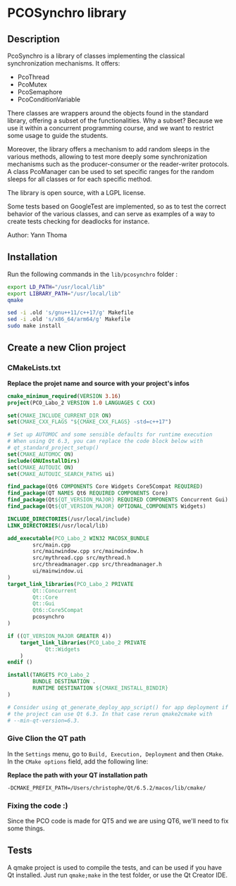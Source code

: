 # PCOSynchro library

## Description
PcoSynchro is a library of classes implementing the classical synchronization mechanisms. It offers:

- PcoThread
- PcoMutex
- PcoSemaphore
- PcoConditionVariable

There classes are wrappers around the objects found in the standard library, offering a subset of the functionalities. Why a subset? Because we use it within a concurrent programming course, and we want to restrict some usage to guide the students.

Moreover, the library offers a mechanism to add random sleeps in the various methods, allowing to test more deeply some synchronization mechanisms such as the producer-consumer or the reader-writer protocols. A class PcoManager can be used to set specific ranges for the random sleeps for all classes or for each specific method.

The library is open source, with a LGPL license.

Some tests based on GoogleTest are implemented, so as to test the correct behavior of the various classes, and can serve as examples of a way to create tests checking for deadlocks for instance.

Author: Yann Thoma

## Installation
Run the following commands in the `lib/pcosynchro` folder :
```bash
export LD_PATH="/usr/local/lib"
export LIBRARY_PATH="/usr/local/lib"
qmake

sed -i .old 's/gnu++11/c++17/g' Makefile
sed -i .old 's/x86_64/arm64/g' Makefile
sudo make install
```

## Create a new Clion project
### CMakeLists.txt
**Replace the projet name and source with your project's infos**
```cmake
cmake_minimum_required(VERSION 3.16)
project(PCO_Labo_2 VERSION 1.0 LANGUAGES C CXX)

set(CMAKE_INCLUDE_CURRENT_DIR ON)
set(CMAKE_CXX_FLAGS "${CMAKE_CXX_FLAGS} -std=c++17")

# Set up AUTOMOC and some sensible defaults for runtime execution
# When using Qt 6.3, you can replace the code block below with
# qt_standard_project_setup()
set(CMAKE_AUTOMOC ON)
include(GNUInstallDirs)
set(CMAKE_AUTOUIC ON)
set(CMAKE_AUTOUIC_SEARCH_PATHS ui)

find_package(Qt6 COMPONENTS Core Widgets Core5Compat REQUIRED)
find_package(QT NAMES Qt6 REQUIRED COMPONENTS Core)
find_package(Qt${QT_VERSION_MAJOR} REQUIRED COMPONENTS Concurrent Gui)
find_package(Qt${QT_VERSION_MAJOR} OPTIONAL_COMPONENTS Widgets)

INCLUDE_DIRECTORIES(/usr/local/include)
LINK_DIRECTORIES(/usr/local/lib)

add_executable(PCO_Labo_2 WIN32 MACOSX_BUNDLE
        src/main.cpp
        src/mainwindow.cpp src/mainwindow.h
        src/mythread.cpp src/mythread.h
        src/threadmanager.cpp src/threadmanager.h
        ui/mainwindow.ui
)
target_link_libraries(PCO_Labo_2 PRIVATE
        Qt::Concurrent
        Qt::Core
        Qt::Gui
        Qt6::Core5Compat
        pcosynchro
)

if ((QT_VERSION_MAJOR GREATER 4))
    target_link_libraries(PCO_Labo_2 PRIVATE
            Qt::Widgets
    )
endif ()

install(TARGETS PCO_Labo_2
        BUNDLE DESTINATION .
        RUNTIME DESTINATION ${CMAKE_INSTALL_BINDIR}
)

# Consider using qt_generate_deploy_app_script() for app deployment if
# the project can use Qt 6.3. In that case rerun qmake2cmake with
# --min-qt-version=6.3.
```

### Give Clion the QT path
In the `Settings` menu, go to `Build, Execution, Deployment` and then `CMake`. In the `CMake options` field, add the following line:

**Replace the path with your QT installation path**
```
-DCMAKE_PREFIX_PATH=/Users/christophe/Qt/6.5.2/macos/lib/cmake/
```

### Fixing the code :)
Since the PCO code is made for QT5 and we are using QT6, we'll need to fix some things.

## Tests
A qmake project is used to compile the tests, and can be used if you have Qt installed.
Just run `qmake;make` in the test folder, or use the Qt Creator IDE.